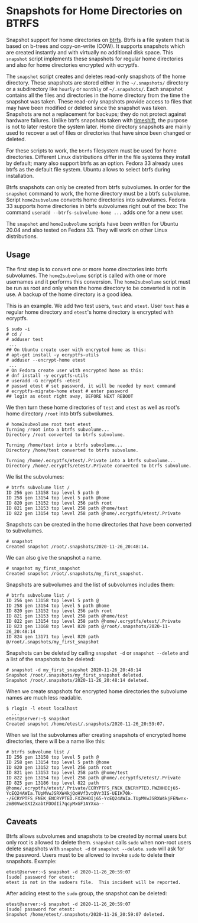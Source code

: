# Snapshots for Home Directories on BTRFS

Snapshot support for home directories on [btrfs](https://en.wikipedia.org/wiki/Btrfs). Btrfs is a file system that is based on b-trees and copy-on-write (COW). It supports snapshots which are created instantly and with virtually no additional disk space. This `snapshot` script implements these snapshots for regular home directories and also for home directories encrypted with ecryptfs.

The `snapshot` script creates and deletes read-only snapshots of the home directory. These snapshots are stored either in the `~/.snapshots/` directory or a subdirectory like `hourly` or `monthly` of `~/.snapshots/`. Each snapshot contains all the files and directories in the home directory from the time the snapshot was taken. These read-only snapshots provide access to files that may have been modified or deleted since the snapshot was taken. Snapshots are not a replacement for backups; they do not protect against hardware failures. Unlike btrfs snapshots taken with [timeshift](https://github.com/teejee2008/timeshift), the purpose is not to later restore the system later. Home directory snapshots are mainly used to recover a set of files or directories that have since been changed or deleted.

For these scripts to work, the `btrfs` filesystem must be used for home directories. Different Linux distributions differ in the file systems they install by default; many also support btrfs as an option. Fedora 33 already uses btrfs as the default file system. Ubuntu allows to select btrfs during installation.

Btrfs snapshots can only be created from btrfs subvolumes. In order for the
`snapshot` command to work, the home directory must be a btrfs
subvolume. Script `home2subvolume` converts home directories into subvolumes.
Fedora 33 supports home directories in btrfs subvolumes right out of the
box: The command `useradd --btrfs-subvolume-home ...` adds one for a new user.

The `snapshot` and `home2subvolume` scripts have been written for Ubuntu
20.04 and also tested on Fedora 33. They will work on other Linux distributions.

## Usage

The first step is to convert one or more home directories into btrfs subvolumes. The `home2subvolume` script is called with one or more usernames and it performs this conversion.
The `home2subvolume` script must be run as root and only when the home directory
to be converted is not in use. A backup of the home directory is a good idea.

This is an example. We add two test users, `test` and `etest`. User `test` has a regular home directory and `etest`'s home directory is encrypted with ecryptfs.

```
$ sudo -i
# cd /
# adduser test
 ...
## On Ubuntu create user with encrypted home as this:
# apt-get install -y ecryptfs-utils
# adduser --encrypt-home etest
 ...
# On Fedora create user with encrypted home as this:
# dnf install -y ecryptfs-utils
# useradd -G ecryptfs -etest
# passwd etest # set password, it will be needed by next command
# ecryptfs-migrate-home etest # enter password
## login as etest right away, BEFORE NEXT REBOOT
```

We then turn these home directories of `test` and `etest` as well as root's home directory `/root` into btrfs subvolumes.

```
# home2subvolume root test etest
Turning /root into a btrfs subvolume...
Directory /root converted to btrfs subvolume.

Turning /home/test into a btrfs subvolume...
Directory /home/test converted to btrfs subvolume.

Turning /home/.ecryptfs/etest/.Private into a btrfs subvolume...
Directory /home/.ecryptfs/etest/.Private converted to btrfs subvolume.
```
We list the subvolumes:
```
# btrfs subvolume list /
ID 256 gen 13158 top level 5 path @
ID 258 gen 13154 top level 5 path @home
ID 820 gen 13152 top level 256 path root
ID 821 gen 13153 top level 258 path @home/test
ID 822 gen 13154 top level 258 path @home/.ecryptfs/etest/.Private
```

Snapshots can be created in the home directories that have been converted to subvolumes.

```
# snapshot
Created snapshot /root/.snapshots/2020-11-26_20:48:14.
```
We can also give the snapshot a name.
```
# snapshot my_first_snapshot
Created snapshot /root/.snapshots/my_first_snapshot.
```

Snapshots are subvolumes and the list of subvolumes includes them:
```
# btrfs subvolume list /
ID 256 gen 13158 top level 5 path @
ID 258 gen 13154 top level 5 path @home
ID 820 gen 13152 top level 256 path root
ID 821 gen 13153 top level 258 path @home/test
ID 822 gen 13154 top level 258 path @home/.ecryptfs/etest/.Private
ID 823 gen 13168 top level 820 path @/root/.snapshots/2020-11-26_20:48:14
ID 824 gen 13171 top level 820 path @/root/.snapshots/my_first_snapshot
```

Snapshots can be deleted by calling `snapshot -d` or `snapshot --delete` and a list of the snapshots to be deleted:
```
# snapshot -d my_first_snapshot 2020-11-26_20:48:14
Snapshot /root/.snapshots/my_first_snapshot deleted.
Snapshot /root/.snapshots/2020-11-26_20:48:14 deleted.
```

When we create snapshots for encrypted home directories the subvolume names are much less readable.

```
$ rlogin -l etest localhost
  ...
etest@server:~$ snapshot
Created snapshot /home/etest/.snapshots/2020-11-26_20:59:07.
```

When we list the subvolumes after creating snapshots of encrypted home directories, there will be a name like this:

```
# btrfs subvolume list /
ID 256 gen 13158 top level 5 path @
ID 258 gen 13154 top level 5 path @home
ID 820 gen 13152 top level 256 path root
ID 821 gen 13153 top level 258 path @home/test
ID 822 gen 13154 top level 258 path @home/.ecryptfs/etest/.Private
ID 825 gen 13186 top level 822 path @home/.ecryptfs/etest/.Private/ECRYPTFS_FNEK_ENCRYPTED.FWZHHDIj65-YcEQ24AWIa.TUpMVwJSRXW4kjQoHVf3vtQVr3IS-UEIK70k--/ECRYPTFS_FNEK_ENCRYPTED.FXZHHDIj65-YcEQ24AWIa.TUpMVwJSRXW4kjFENwnx-2mB0VweDXI2xabtFDOdIi7qcyMxGF1AYXxa--
```

## Caveats

Btrfs allows subvolumes and snapshots to be created by normal users but only root is allowed to delete them. `snapshot` calls `sudo` when non-root users delete snapshots with `snapshot -d` or `snapshot --delete`. `sudo` will ask for the password. Users must to be allowed to invoke `sudo` to delete their snapshots. Example:

```
etest@server:~$ snapshot -d 2020-11-26_20:59:07
[sudo] password for etest: 
etest is not in the sudoers file.  This incident will be reported.
```

After adding etest to the `sudo` group, the snapshot can be deleted:
```
etest@server:~$ snapshot -d 2020-11-26_20:59:07
[sudo] password for etest: 
Snapshot /home/etest/.snapshots/2020-11-26_20:59:07 deleted.
```
